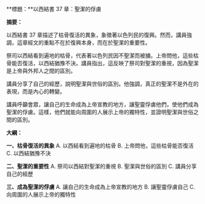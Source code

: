**標題：**以西結書 37 章：聖潔的俘虜

**摘要：**

以西結書 37 章描述了枯骨復活的異象，象徵著以色列民的復興。然而，講員強調，這章經文的重點不在於復興本身，而在於聖潔的重要性。

祭司以西結看到遍地的枯骨，代表著以色列民因不聖潔而被擄。上帝問他，這些枯骨能否復活，以西結猶豫不決。講員指出，這反映了祭司對聖潔的重視，因為聖潔是上帝與外邦人之間的區別。

講員分享了自己的經歷，說明聖潔與世俗的區別。他強調，真正的聖潔不是外在的表現，而是內心的轉變。

講員呼籲會眾，讓自己的生命成為上帝宣教的地方，讓聖靈俘虜他們，使他們成為聖潔的俘虜。這樣，他們就能向周圍的人展示上帝的獨特性，並證明聖潔與世俗之間的區別。

**大綱：**

**一、枯骨復活的異象**
    A. 以西結看到遍地的枯骨
    B. 上帝問他，這些枯骨能否復活
    C. 以西結猶豫不決

**二、聖潔的重要性**
    A. 祭司以西結對聖潔的重視
    B. 聖潔與世俗的區別
    C. 講員分享自己的經歷

**三、成為聖潔的俘虜**
    A. 讓自己的生命成為上帝宣教的地方
    B. 讓聖靈俘虜自己
    C. 向周圍的人展示上帝的獨特性